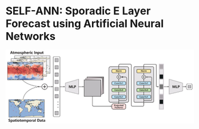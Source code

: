 #  SELF-ANN: Sporadic E Layer Forecast using Artificial Neural Networks
![](./images/model.jpg "Magic Gardens")
